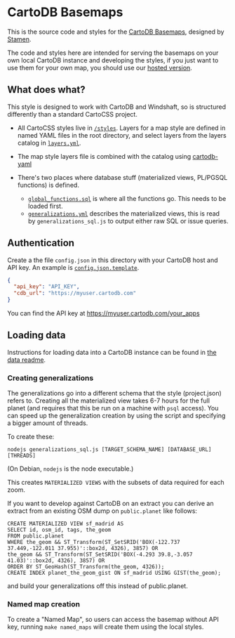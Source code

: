 # CartoDB Basemaps

This is the source code and styles for the [CartoDB Basemaps](http://cartodb.com/basemaps), designed by [Stamen](http://stamen.com).

The code and styles here are intended for serving the basemaps on your own local CartoDB instance and developing the styles, if you just want to use them for your own map, you should use our [hosted version](http://cartodb.com/basemaps).

## What does what?

This style is designed to work with CartoDB and Windshaft, so is structured differently than a standard CartoCSS project.

* All CartoCSS styles live in [`/styles`](styles/). Layers for a map style are defined in named YAML files in the root directory, and select layers from the layers catalog in [`layers.yml`](layers.yml).

* The map style layers file is combined with the catalog using [cartodb-yaml](https://github.com/stamen/cartodb-yaml)

* There's two places where database stuff (materialized views, PL/PGSQL functions) is defined.
	* [`global_functions.sql`](data/global_functions.sql) is where all the functions go. This needs to be loaded first.
	* [`generalizations.yml`](data/generalizations.yml) describes the materialized views, this is read by `generalizations_sql.js` to output either raw SQL or issue queries.


## Authentication

Create a the file `config.json` in this directory with your CartoDB host and API key. An example is [`config.json.template`](config.json.template).

```json
{
  "api_key": "API_KEY",
  "cdb_url": "https://myuser.cartodb.com"
}
```

You can find the API key at https://myuser.cartodb.com/your_apps

## Loading data

Instructions for loading data into a CartoDB instance can be found in [the data readme](data/README.md).

### Creating generalizations

The generalizations go into a different schema that the style (project.json) refers to. Creating all the materialized view takes 6-7 hours for the full planet (and requires that this be run on a machine with `psql` access).
You can speed up the generalization creation by using the script and specifying a bigger amount of threads.

To create these:

    nodejs generalizations_sql.js [TARGET_SCHEMA_NAME] [DATABASE_URL] [THREADS]
    
(On Debian, `nodejs` is the node executable.)

This creates `MATERIALIZED VIEWS` with the subsets of data required for each zoom.

If you want to develop against CartoDB on an extract you can derive an extract from an existing OSM dump on `public.planet` like follows:

    CREATE MATERIALIZED VIEW sf_madrid AS
    SELECT id, osm_id, tags, the_geom
    FROM public.planet
    WHERE the_geom && ST_Transform(ST_SetSRID('BOX(-122.737 37.449,-122.011 37.955)'::box2d, 4326), 3857) OR
    the_geom && ST_Transform(ST_SetSRID('BOX(-4.293 39.8,-3.057 41.03)'::box2d, 4326), 3857) OR
    ORDER BY ST_GeoHash(ST_Transform(the_geom, 4326));
    CREATE INDEX planet_the_geom_gist ON sf_madrid USING GIST(the_geom);

and build your generalizations off this instead of public.planet.

### Named map creation

To create a "Named Map", so users can access the basemap without API key, running `make named_maps` will create them using the local styles.

